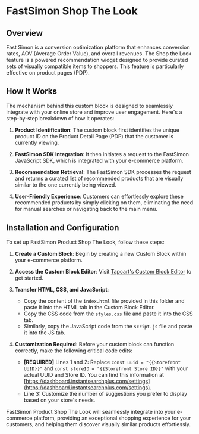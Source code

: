 # FastSimon Shop The Look

## Overview
Fast Simon is a conversion optimization platform that enhances conversion rates, AOV (Average Order Value), and overall revenues. The Shop the Look feature is a powered recommendation widget designed to provide curated sets of visually compatible items to shoppers. This feature is particularly effective on product pages (PDP).

## How It Works
The mechanism behind this custom block is designed to seamlessly integrate with your online store and improve user engagement. Here's a step-by-step breakdown of how it operates:

1. **Product Identification**: The custom block first identifies the unique product ID on the Product Detail Page (PDP) that the customer is currently viewing.

2. **FastSimon SDK Integration**: It then initiates a request to the FastSimon JavaScript SDK, which is integrated with your e-commerce platform.

3. **Recommendation Retrieval**: The FastSimon SDK processes the request and returns a curated list of recommended products that are visually similar to the one currently being viewed.

4. **User-Friendly Experience**: Customers can effortlessly explore these recommended products by simply clicking on them, eliminating the need for manual searches or navigating back to the main menu.

## Installation and Configuration

To set up FastSimon Product Shop The Look, follow these steps:

1. **Create a Custom Block**: Begin by creating a new Custom Block within your e-commerce platform.

2. **Access the Custom Block Editor**: Visit [Tapcart's Custom Block Editor](https://app.tapcart.com/custom-blocks) to get started.

3. **Transfer HTML, CSS, and JavaScript**:
   - Copy the content of the `index.html` file provided in this folder and paste it into the HTML tab in the Custom Block Editor.
   - Copy the CSS code from the `styles.css` file and paste it into the CSS tab.
   - Similarly, copy the JavaScript code from the `script.js` file and paste it into the JS tab.

4. **Customization Required**: Before your custom block can function correctly, make the following critical code edits:
   - **[REQUIRED]** Lines 1 and 2: Replace `const uuid = "{{Storefront UUID}}"` and `const storeID = "{{Storefront Store ID}}"` with your actual UUID and Store ID. You can find this information at [https://dashboard.instantsearchplus.com/settings](https://dashboard.instantsearchplus.com/settings).
   - Line 3: Customize the number of suggestions you prefer to display based on your store's needs.

FastSimon Product Shop The Look will seamlessly integrate into your e-commerce platform, providing an exceptional shopping experience for your customers, and helping them discover visually similar products effortlessly.